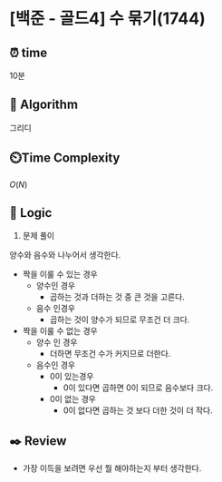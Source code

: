 # [백준 - 골드4] 수 묶기(1744)

## ⏰  **time**

10분

## :pushpin: **Algorithm**

그리디

## ⏲️**Time Complexity**

$O(N)$

## :round_pushpin: **Logic**
1. 문제 풀이

양수와 음수와 나누어서 생각한다.

- 짝을 이룰 수 있는 경우
  - 양수인 경우
      - 곱하는 것과 더하는 것 중 큰 것을 고른다. 
  - 음수 인경우
    - 곱하는 것이 양수가 되므로 무조건 더 크다.
- 짝을 이룰 수 없는 경우
  - 양수 인 경우
    - 더하면 무조건 수가 커지므로 더한다.
  - 음수인 경우
    - 0이 있는경우
      - 0이 있다면 곱하면 0이 되므로 음수보다 크다.
    - 0이 없는 경우
      - 0이 없다면 곱하는 것 보다 더한 것이 더 작다.

## :black_nib: **Review**
- 가장 이득을 보려면 우선 뭘 해야하는지 부터 생각한다.